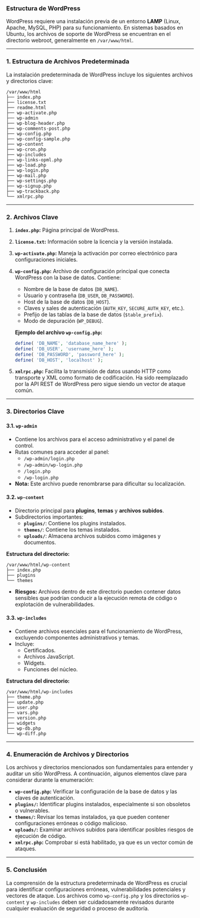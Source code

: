 ### **Estructura de WordPress**

WordPress requiere una instalación previa de un entorno **LAMP** (Linux, Apache, MySQL, PHP) para su funcionamiento. En sistemas basados en Ubuntu, los archivos de soporte de WordPress se encuentran en el directorio webroot, generalmente en `/var/www/html`.

---

### **1. Estructura de Archivos Predeterminada**

La instalación predeterminada de WordPress incluye los siguientes archivos y directorios clave:

```plaintext
/var/www/html
├── index.php
├── license.txt
├── readme.html
├── wp-activate.php
├── wp-admin
├── wp-blog-header.php
├── wp-comments-post.php
├── wp-config.php
├── wp-config-sample.php
├── wp-content
├── wp-cron.php
├── wp-includes
├── wp-links-opml.php
├── wp-load.php
├── wp-login.php
├── wp-mail.php
├── wp-settings.php
├── wp-signup.php
├── wp-trackback.php
└── xmlrpc.php
```

---

### **2. Archivos Clave**

1. **`index.php`:** Página principal de WordPress.
    
2. **`license.txt`:** Información sobre la licencia y la versión instalada.
    
3. **`wp-activate.php`:** Maneja la activación por correo electrónico para configuraciones iniciales.
    
4. **`wp-config.php`:** Archivo de configuración principal que conecta WordPress con la base de datos. Contiene:
    
    - Nombre de la base de datos (`DB_NAME`).
    - Usuario y contraseña (`DB_USER`, `DB_PASSWORD`).
    - Host de la base de datos (`DB_HOST`).
    - Claves y sales de autenticación (`AUTH_KEY`, `SECURE_AUTH_KEY`, etc.).
    - Prefijo de las tablas de la base de datos (`$table_prefix`).
    - Modo de depuración (`WP_DEBUG`).
    
    **Ejemplo del archivo `wp-config.php`:**
    
    ```php
    define( 'DB_NAME', 'database_name_here' );
    define( 'DB_USER', 'username_here' );
    define( 'DB_PASSWORD', 'password_here' );
    define( 'DB_HOST', 'localhost' );
    ```
    
5. **`xmlrpc.php`:** Facilita la transmisión de datos usando HTTP como transporte y XML como formato de codificación. Ha sido reemplazado por la API REST de WordPress pero sigue siendo un vector de ataque común.
    

---

### **3. Directorios Clave**

#### **3.1. `wp-admin`**

- Contiene los archivos para el acceso administrativo y el panel de control.
- Rutas comunes para acceder al panel:
    - `/wp-admin/login.php`
    - `/wp-admin/wp-login.php`
    - `/login.php`
    - `/wp-login.php`
- **Nota:** Este archivo puede renombrarse para dificultar su localización.

#### **3.2. `wp-content`**

- Directorio principal para **plugins**, **temas** y **archivos subidos**.
- Subdirectorios importantes:
    - **`plugins/`**: Contiene los plugins instalados.
    - **`themes/`**: Contiene los temas instalados.
    - **`uploads/`**: Almacena archivos subidos como imágenes y documentos.

**Estructura del directorio:**

```plaintext
/var/www/html/wp-content
├── index.php
├── plugins
└── themes
```

- **Riesgos:** Archivos dentro de este directorio pueden contener datos sensibles que podrían conducir a la ejecución remota de código o explotación de vulnerabilidades.

#### **3.3. `wp-includes`**

- Contiene archivos esenciales para el funcionamiento de WordPress, excluyendo componentes administrativos y temas.
- Incluye:
    - Certificados.
    - Archivos JavaScript.
    - Widgets.
    - Funciones del núcleo.

**Estructura del directorio:**

```plaintext
/var/www/html/wp-includes
├── theme.php
├── update.php
├── user.php
├── vars.php
├── version.php
├── widgets
├── wp-db.php
└── wp-diff.php
```

---

### **4. Enumeración de Archivos y Directorios**

Los archivos y directorios mencionados son fundamentales para entender y auditar un sitio WordPress. A continuación, algunos elementos clave para considerar durante la enumeración:

- **`wp-config.php`:** Verificar la configuración de la base de datos y las claves de autenticación.
- **`plugins/`:** Identificar plugins instalados, especialmente si son obsoletos o vulnerables.
- **`themes/`:** Revisar los temas instalados, ya que pueden contener configuraciones erróneas o código malicioso.
- **`uploads/`:** Examinar archivos subidos para identificar posibles riesgos de ejecución de código.
- **`xmlrpc.php`:** Comprobar si está habilitado, ya que es un vector común de ataques.

---

### **5. Conclusión**

La comprensión de la estructura predeterminada de WordPress es crucial para identificar configuraciones erróneas, vulnerabilidades potenciales y vectores de ataque. Los archivos como `wp-config.php` y los directorios `wp-content` y `wp-includes` deben ser cuidadosamente revisados durante cualquier evaluación de seguridad o proceso de auditoría.